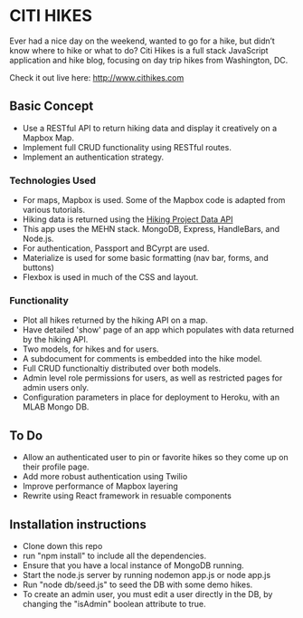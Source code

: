 # CITI HIKES

Ever had a nice day on the weekend, wanted to go for a hike, but didn’t know where to hike or what to do? Citi Hikes is a full stack JavaScript application and hike  blog, focusing on day trip hikes from Washington, DC.

Check it out live here: http://www.cithikes.com

## Basic Concept
* Use a RESTful API to return hiking data and display it creatively on a Mapbox Map.
* Implement full CRUD functionality using RESTful routes.
* Implement an authentication strategy.

### Technologies Used
* For maps, Mapbox is used. Some of the Mapbox code is adapted from various tutorials.
* Hiking data is returned using the  [Hiking Project Data API](https://www.hikingproject.com/data) 
* This app uses the MEHN stack. MongoDB, Express, HandleBars, and Node.js.
* For authentication, Passport and BCyrpt are used.
* Materialize is used for some basic formatting (nav bar, forms, and buttons)
* Flexbox is used in much of the CSS and layout.

### Functionality
* Plot all hikes returned by the hiking API on a map.
* Have detailed 'show' page of an app which populates with data returned by the hiking API.
* Two models, for hikes and for users.
* A subdocument for comments is embedded into the hike model.
* Full CRUD functionaltiy distributed over both models.
* Admin level role permissions for users, as well as restricted pages for admin users only.
* Configuration parameters in place for deployment to Heroku, with an MLAB Mongo DB.

## To Do
* Allow an authenticated user to pin or favorite hikes so they come up on their profile page.
* Add more robust authentication using Twilio
* Improve performance of Mapbox layering
* Rewrite using React framework in resuable components

## Installation instructions
* Clone down this repo
* run "npm install" to include all the dependencies.
* Ensure that you have a local instance of MongoDB running.
* Start the node.js server by running nodemon app.js or node app.js
* Run "node db/seed.js" to seed the DB with some demo hikes.
* To create an admin user, you must edit a user directly in the DB, by changing the "isAdmin" boolean attribute to true.
